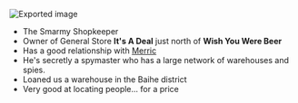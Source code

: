 ![Exported image](Exported%20image%2020240830122641-0.png)  

- The Smarmy Shopkeeper
- Owner of General Store **It's A Deal** just north of **Wish You Were Beer**
- Has a good relationship with [Merric](Merric)
- He's secretly a spymaster who has a large network of warehouses and spies.
- Loaned us a warehouse in the Baihe district
- Very good at locating people... for a price